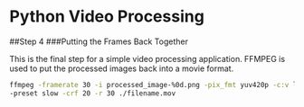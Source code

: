 # Python Video Processing
##Step 4
###Putting the Frames Back Together

This is the final step for a simple video processing application. FFMPEG is used to put the processed images back into a movie format.

```bash
ffmpeg -framerate 30 -i processed_image-%0d.png -pix_fmt yuv420p -c:v libx264 
-preset slow -crf 20 -r 30 ./filename.mov
```

